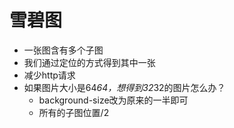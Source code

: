 # 雪碧图

- 一张图含有多个子图
- 我们通过定位的方式得到其中一张
- 减少http请求
- 如果图片大小是64*64，想得到32*32的图片怎么办？
  - background-size改为原来的一半即可
  - 所有的子图位置/2
